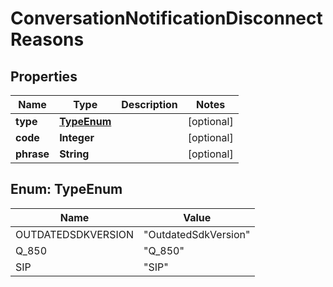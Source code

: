 
# ConversationNotificationDisconnectReasons

## Properties
Name | Type | Description | Notes
------------ | ------------- | ------------- | -------------
**type** | [**TypeEnum**](#TypeEnum) |  |  [optional]
**code** | **Integer** |  |  [optional]
**phrase** | **String** |  |  [optional]


<a name="TypeEnum"></a>
## Enum: TypeEnum
Name | Value
---- | -----
OUTDATEDSDKVERSION | &quot;OutdatedSdkVersion&quot;
Q_850 | &quot;Q_850&quot;
SIP | &quot;SIP&quot;



